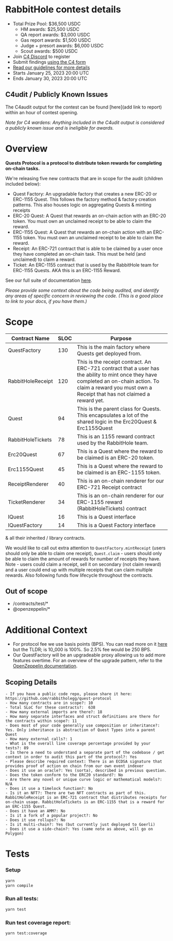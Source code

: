 # RabbitHole contest details
- Total Prize Pool: $36,500 USDC
  - HM awards: $25,500 USDC
  - QA report awards: $3,000 USDC
  - Gas report awards: $1,500 USDC
  - Judge + presort awards: $6,000 USDC
  - Scout awards: $500 USDC 
- Join [C4 Discord](https://discord.gg/code4rena) to register
- Submit findings [using the C4 form](https://code4rena.com/contests/2023-01-rabbithole-contest/submit)
- [Read our guidelines for more details](https://docs.code4rena.com/roles/wardens)
- Starts January 25, 2023 20:00 UTC
- Ends January 30, 2023 20:00 UTC

## C4udit / Publicly Known Issues

The C4audit output for the contest can be found [here](add link to report) within an hour of contest opening.

*Note for C4 wardens: Anything included in the C4udit output is considered a publicly known issue and is ineligible for awards.*

# Overview

**Quests Protocol is a protocol to distribute token rewards for completing on-chain tasks.**

We're releasing five new contracts that are in scope for the audit (children included below):
- Quest Factory: An upgradable factory that creates a new ERC-20 or ERC-1155 Quest. This follows the factory method & factory creation patterns. This also houses logic on aggregating Quests & minting receipts
- ERC-20 Quest: A Quest that rewards an on-chain action with an ERC-20 token. You must own an unclaimed receipt to be able to claim the reward.
- ERC-1155 Quest: A Quest that rewards an on-chain action with an ERC-1155 token. You must own an unclaimed receipt to be able to claim the reward.
- Receipt: An ERC-721 contract that is able to be claimed by a user once they have completed an on-chain task. This must be held (and unclaimed) to claim a reward. 
- Ticket: An ERC-1155 contract that is used by the RabbitHole team for ERC-1155 Quests. AKA this is an ERC-1155 Reward.


See our full suite of documentation [here](https://github.com/rabbitholegg/quest-protocol).

*Please provide some context about the code being audited, and identify any areas of specific concern in reviewing the code. (This is a good place to link to your docs, if you have them.)*

# Scope

| Contract Name     | SLOC | Purpose                                                                                                                                                                                                        |
|-------------------|------|----------------------------------------------------------------------------------------------------------------------------------------------------------------------------------------------------------------|
| QuestFactory      | 130  | This is the main factory where Quests get deployed from.                                                                                                                                                       |
| RabbitHoleReceipt | 120  | This is the receipt contract. An ERC-721 contract that a user has the ability to mint once they have completed an on-chain action. To claim a reward you must own a Receipt that has not claimed a reward yet. |
| Quest             | 94   | This is the parent class for Quests. This encapsulates a lot of the shared logic in the Erc20Quest & Erc1155Quest                                                                                              |
| RabbitHoleTickets | 78   | This is an 1155 reward contract used by the RabbitHole team.                                                                                                                                                   |
| Erc20Quest        | 67   | This is a Quest where the reward to be claimed is an ERC-20 token.                                                                                                                                             |
| Erc1155Quest      | 45   | This is a Quest where the reward to be claimed is an ERC-1155 token.                                                                                                                                           |
| ReceiptRenderer   | 40   | This is an on-chain renderer for our ERC-721 Receipt contract                                                                                                                                                  |
| TicketRenderer    | 34   | This is an on-chain renderer for our ERC-1155 reward (RabbitHoleTickets) contract                                                                                                                              |
| IQuest            | 16   | This is a Quest interface                                                                                                                                                                                      |
| IQuestFactory     | 14   | This is a Quest Factory interface      

& all their inherited / library contracts.

We would like to call out extra attention to `QuestFactory.mintReceipt` (users should only be able to claim one receipt), `Quest.claim` - users should only be able to claim the amount of rewards for number of receipts they have. Note - users could claim a receipt, sell it on secondary (not claim reward) and a user could end up with multiple receipts that can claim multiple rewards. Also following funds flow lifecycle throughout the contracts.


## Out of scope
- /contracts/test/*
- @openzeppelin/*

# Additional Context

- For protocol fee we use basis points (BPS). You can read more on it [here](https://www.investopedia.com/terms/b/basispoint.asp) but the TLDR; is 10_000 is 100%. So 2.5% fee would be 250 BPS.
- Our QuestFactory will be an upgradeable proxy allowing us to add more features overtime. For an overview of the upgrade pattern, refer to the [OpenZeppelin documentation](https://docs.openzeppelin.com/upgrades-plugins/1.x/writing-upgradeable).



## Scoping Details 
```
- If you have a public code repo, please share it here: https://github.com/rabbitholegg/quest-protocol
- How many contracts are in scope?: 10   
- Total SLoC for these contracts?:  638
- How many external imports are there?: 18 
- How many separate interfaces and struct definitions are there for the contracts within scope?: 11 
- Does most of your code generally use composition or inheritance?: Yes. Only inheritance is abstraction of Quest Types into a parent Quest  
- How many external calls?: 1   
- What is the overall line coverage percentage provided by your tests?: 89 
- Is there a need to understand a separate part of the codebase / get context in order to audit this part of the protocol?: Yes  
- Please describe required context: There is an ECDSA signature that provides proof of action on chain from our own event indexer  
- Does it use an oracle?: Yes (sorta), described in previous question.
- Does the token conform to the ERC20 standard?: No
- Are there any novel or unique curve logic or mathematical models?: N/A
- Does it use a timelock function?: No
- Is it an NFT?: There are two NFT contracts as part of this. RabbitHoleReceipt is an ERC-721 contract that distributes receipts for on-chain usage. RabbitHoleTickets is an ERC-1155 that is a reward for an ERC-1155 Quest. 
- Does it have an AMM?: No
- Is it a fork of a popular project?: No  
- Does it use rollups?: No
- Is it multi-chain?: Yes (but currently just deployed to Goerli)
- Does it use a side-chain?: Yes (same note as above, will go on Polygon)
```

# Tests

### Setup

```bash
yarn 
yarn compile
```

### Run all tests:

```bash
yarn test
```

### Run test coverage report:

```bash
yarn test:coverage
```

